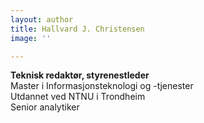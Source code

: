 ```yaml
---
layout: author
title: Hallvard J. Christensen
image: ''

---
```

  
**Teknisk redaktør, styrenestleder**  
Master i Informasjonsteknologi og -tjenester  
Utdannet ved NTNU i Trondheim   
 Senior analytiker